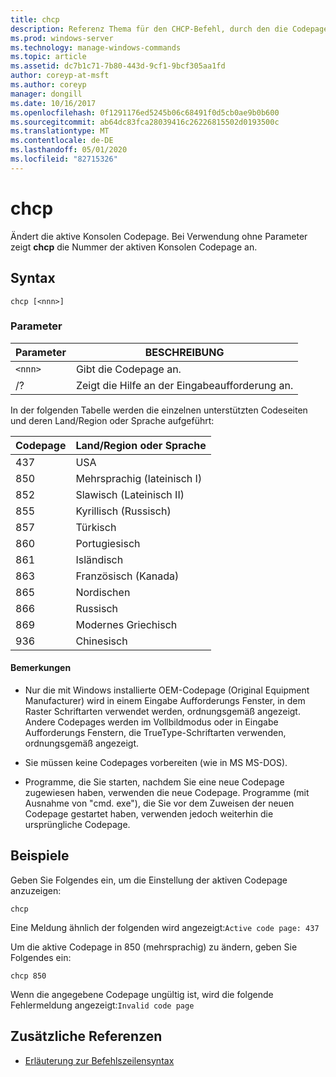 ```yaml
---
title: chcp
description: Referenz Thema für den CHCP-Befehl, durch den die Codepage der aktiven Konsole geändert wird.
ms.prod: windows-server
ms.technology: manage-windows-commands
ms.topic: article
ms.assetid: dc7b1c71-7b80-443d-9cf1-9bcf305aa1fd
author: coreyp-at-msft
ms.author: coreyp
manager: dongill
ms.date: 10/16/2017
ms.openlocfilehash: 0f1291176ed5245b06c68491f0d5cb0ae9b0b600
ms.sourcegitcommit: ab64dc83fca28039416c26226815502d0193500c
ms.translationtype: MT
ms.contentlocale: de-DE
ms.lasthandoff: 05/01/2020
ms.locfileid: "82715326"
---
```

# <a name="chcp"></a>chcp

Ändert die aktive Konsolen Codepage. Bei Verwendung ohne Parameter zeigt **chcp** die Nummer der aktiven Konsolen Codepage an.

## <a name="syntax"></a>Syntax

```
chcp [<nnn>]
```

### <a name="parameters"></a>Parameter

| Parameter | BESCHREIBUNG |
| --------- | ----------- |
| `<nnn>` | Gibt die Codepage an. |
| /? | Zeigt die Hilfe an der Eingabeaufforderung an. |

In der folgenden Tabelle werden die einzelnen unterstützten Codeseiten und deren Land/Region oder Sprache aufgeführt:

| Codepage | Land/Region oder Sprache |
| --------- | -------------------------- |
| 437 | USA |
| 850 | Mehrsprachig (lateinisch I) |
| 852 | Slawisch (Lateinisch II) |
| 855 | Kyrillisch (Russisch) |
| 857 | Türkisch |
| 860 | Portugiesisch |
| 861 | Isländisch |
| 863 | Französisch (Kanada) |
| 865 | Nordischen |
| 866 | Russisch |
| 869 | Modernes Griechisch |
| 936 | Chinesisch |

#### <a name="remarks"></a>Bemerkungen

- Nur die mit Windows installierte OEM-Codepage (Original Equipment Manufacturer) wird in einem Eingabe Aufforderungs Fenster, in dem Raster Schriftarten verwendet werden, ordnungsgemäß angezeigt. Andere Codepages werden im Vollbildmodus oder in Eingabe Aufforderungs Fenstern, die TrueType-Schriftarten verwenden, ordnungsgemäß angezeigt.

- Sie müssen keine Codepages vorbereiten (wie in MS MS-DOS).

- Programme, die Sie starten, nachdem Sie eine neue Codepage zugewiesen haben, verwenden die neue Codepage. Programme (mit Ausnahme von "cmd. exe"), die Sie vor dem Zuweisen der neuen Codepage gestartet haben, verwenden jedoch weiterhin die ursprüngliche Codepage.

## <a name="examples"></a>Beispiele

Geben Sie Folgendes ein, um die Einstellung der aktiven Codepage anzuzeigen:

```
chcp
```

Eine Meldung ähnlich der folgenden wird angezeigt:`Active code page: 437`

Um die aktive Codepage in 850 (mehrsprachig) zu ändern, geben Sie Folgendes ein:

```
chcp 850
```

Wenn die angegebene Codepage ungültig ist, wird die folgende Fehlermeldung angezeigt:`Invalid code page`

## <a name="additional-references"></a>Zusätzliche Referenzen

- [Erläuterung zur Befehlszeilensyntax](command-line-syntax-key.md)
